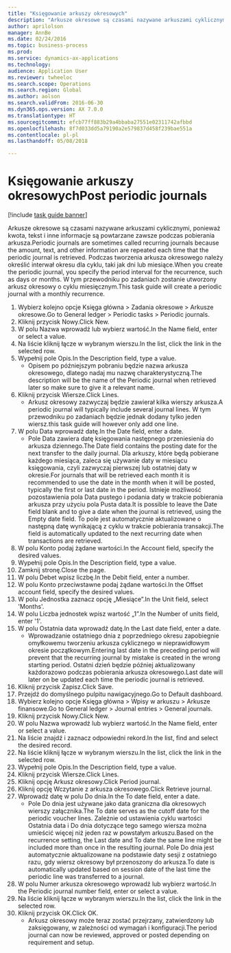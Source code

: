 ```yaml
--- 
title: "Księgowanie arkuszy okresowych"
description: "Arkusze okresowe są czasami nazywane arkuszami cyklicznymi, ponieważ kwota, tekst i inne informacje są powtarzane zawsze podczas pobierania arkusza."
author: aprilolson
manager: AnnBe
ms.date: 02/24/2016
ms.topic: business-process
ms.prod: 
ms.service: dynamics-ax-applications
ms.technology: 
audience: Application User
ms.reviewer: twheeloc
ms.search.scope: Operations
ms.search.region: Global
ms.author: aolson
ms.search.validFrom: 2016-06-30
ms.dyn365.ops.version: AX 7.0.0
ms.translationtype: HT
ms.sourcegitcommit: efcb77ff883b29a4bbaba27551e02311742afbbd
ms.openlocfilehash: 8f7d033dd5a79190a2e579837d458f239bae551a
ms.contentlocale: pl-pl
ms.lasthandoff: 05/08/2018

---
```

# <a name="post-periodic-journals"></a><span data-ttu-id="6882f-103">Księgowanie arkuszy okresowych</span><span class="sxs-lookup"><span data-stu-id="6882f-103">Post periodic journals</span></span>

[!include [task guide banner](../../includes/task-guide-banner.md)]

<span data-ttu-id="6882f-104">Arkusze okresowe są czasami nazywane arkuszami cyklicznymi, ponieważ kwota, tekst i inne informacje są powtarzane zawsze podczas pobierania arkusza.</span><span class="sxs-lookup"><span data-stu-id="6882f-104">Periodic journals are sometimes called recurring journals because the amount, text, and other information are repeated each time that the periodic journal is retrieved.</span></span> <span data-ttu-id="6882f-105">Podczas tworzenia arkusza okresowego należy określić interwał okresu dla cyklu, taki jak dni lub miesiące.</span><span class="sxs-lookup"><span data-stu-id="6882f-105">When you create the periodic journal, you specify the period interval for the recurrence, such as days or months.</span></span> <span data-ttu-id="6882f-106">W tym przewodniku po zadaniach zostanie utworzony arkusz okresowy o cyklu miesięcznym.</span><span class="sxs-lookup"><span data-stu-id="6882f-106">This task guide will create a periodic journal with a monthly recurrence.</span></span>



1. <span data-ttu-id="6882f-107">Wybierz kolejno opcje Księga główna > Zadania okresowe > Arkusze okresowe.</span><span class="sxs-lookup"><span data-stu-id="6882f-107">Go to General ledger > Periodic tasks > Periodic journals.</span></span>
2. <span data-ttu-id="6882f-108">Kliknij przycisk Nowy.</span><span class="sxs-lookup"><span data-stu-id="6882f-108">Click New.</span></span>
3. <span data-ttu-id="6882f-109">W polu Nazwa wprowadź lub wybierz wartość.</span><span class="sxs-lookup"><span data-stu-id="6882f-109">In the Name field, enter or select a value.</span></span>
4. <span data-ttu-id="6882f-110">Na liście kliknij łącze w wybranym wierszu.</span><span class="sxs-lookup"><span data-stu-id="6882f-110">In the list, click the link in the selected row.</span></span>
5. <span data-ttu-id="6882f-111">Wypełnij pole Opis.</span><span class="sxs-lookup"><span data-stu-id="6882f-111">In the Description field, type a value.</span></span>
    * <span data-ttu-id="6882f-112">Opisem po późniejszym pobraniu będzie nazwa arkusza okresowego, dlatego nadaj mu nazwę charakterystyczną.</span><span class="sxs-lookup"><span data-stu-id="6882f-112">The description will be the name of the Periodic journal when retrieved later so make sure to give it a relevant name.</span></span>  
6. <span data-ttu-id="6882f-113">Kliknij przycisk Wiersze.</span><span class="sxs-lookup"><span data-stu-id="6882f-113">Click Lines.</span></span>
    * <span data-ttu-id="6882f-114">Arkusz okresowy zazwyczaj będzie zawierał kilka wierszy arkusza.</span><span class="sxs-lookup"><span data-stu-id="6882f-114">A periodic journal will typically include several journal lines.</span></span> <span data-ttu-id="6882f-115">W tym przewodniku po zadaniach będzie jednak dodany tylko jeden wiersz.</span><span class="sxs-lookup"><span data-stu-id="6882f-115">this task guide will however only add one line.</span></span>  
7. <span data-ttu-id="6882f-116">W polu Data wprowadź datę.</span><span class="sxs-lookup"><span data-stu-id="6882f-116">In the Date field, enter a date.</span></span>
    * <span data-ttu-id="6882f-117">Pole Data zawiera datę księgowania następnego przeniesienia do arkusza dziennego.</span><span class="sxs-lookup"><span data-stu-id="6882f-117">The Date field contains the posting date for the next transfer to the daily journal.</span></span> <span data-ttu-id="6882f-118">Dla arkuszy, które będą pobierane każdego miesiąca, zaleca się używanie daty w miesiącu księgowania, czyli zazwyczaj pierwszej lub ostatniej daty w okresie.</span><span class="sxs-lookup"><span data-stu-id="6882f-118">For journals that will be retrieved each month it is recommended to use the date in the month when it will be posted, typically the first or last date in the period.</span></span> <span data-ttu-id="6882f-119">Istnieje możliwość pozostawienia pola Data pustego i podania daty w trakcie pobierania arkusza przy użyciu pola Pusta data.</span><span class="sxs-lookup"><span data-stu-id="6882f-119">It is possible to leave the Date field blank and to give a date when the journal is retrieved, using the Empty date field.</span></span>    <span data-ttu-id="6882f-120">To pole jest automatycznie aktualizowane o następną datę wynikającą z cyklu w trakcie pobierania transakcji.</span><span class="sxs-lookup"><span data-stu-id="6882f-120">The field is automatically updated to the next recurring date when transactions are retrieved.</span></span>  
8. <span data-ttu-id="6882f-121">W polu Konto podaj żądane wartości.</span><span class="sxs-lookup"><span data-stu-id="6882f-121">In the Account field, specify the desired values.</span></span>
9. <span data-ttu-id="6882f-122">Wypełnij pole Opis.</span><span class="sxs-lookup"><span data-stu-id="6882f-122">In the Description field, type a value.</span></span>
10. <span data-ttu-id="6882f-123">Zamknij stronę.</span><span class="sxs-lookup"><span data-stu-id="6882f-123">Close the page.</span></span>
11. <span data-ttu-id="6882f-124">W polu Debet wpisz liczbę.</span><span class="sxs-lookup"><span data-stu-id="6882f-124">In the Debit field, enter a number.</span></span>
12. <span data-ttu-id="6882f-125">W polu Konto przeciwstawne podaj żądane wartości.</span><span class="sxs-lookup"><span data-stu-id="6882f-125">In the Offset account field, specify the desired values.</span></span>
13. <span data-ttu-id="6882f-126">W polu Jednostka zaznacz opcję „Miesiące”.</span><span class="sxs-lookup"><span data-stu-id="6882f-126">In the Unit field, select 'Months'.</span></span>
14. <span data-ttu-id="6882f-127">W polu Liczba jednostek wpisz wartość „1”.</span><span class="sxs-lookup"><span data-stu-id="6882f-127">In the Number of units field, enter '1'.</span></span>
15. <span data-ttu-id="6882f-128">W polu Ostatnia data wprowadź datę.</span><span class="sxs-lookup"><span data-stu-id="6882f-128">In the Last date field, enter a date.</span></span>
    * <span data-ttu-id="6882f-129">Wprowadzanie ostatniego dnia z poprzedniego okresu zapobiegnie omyłkowemu tworzeniu arkusza cyklicznego w nieprawidłowym okresie początkowym.</span><span class="sxs-lookup"><span data-stu-id="6882f-129">Entering last date in the preceding period will prevent that the recurring journal by mistake is created in the wrong starting period.</span></span> <span data-ttu-id="6882f-130">Ostatni dzień będzie później aktualizowany każdorazowo podczas pobierania arkusza okresowego.</span><span class="sxs-lookup"><span data-stu-id="6882f-130">Last date will later on be updated each time the periodic journal is retrieved.</span></span>  
16. <span data-ttu-id="6882f-131">Kliknij przycisk Zapisz.</span><span class="sxs-lookup"><span data-stu-id="6882f-131">Click Save.</span></span>
17. <span data-ttu-id="6882f-132">Przejdź do domyślnego pulpitu nawigacyjnego.</span><span class="sxs-lookup"><span data-stu-id="6882f-132">Go to Default dashboard.</span></span>
18. <span data-ttu-id="6882f-133">Wybierz kolejno opcje Księga główna > Wpisy w arkuszu > Arkusze finansowe.</span><span class="sxs-lookup"><span data-stu-id="6882f-133">Go to General ledger > Journal entries > General journals.</span></span>
19. <span data-ttu-id="6882f-134">Kliknij przycisk Nowy.</span><span class="sxs-lookup"><span data-stu-id="6882f-134">Click New.</span></span>
20. <span data-ttu-id="6882f-135">W polu Nazwa wprowadź lub wybierz wartość.</span><span class="sxs-lookup"><span data-stu-id="6882f-135">In the Name field, enter or select a value.</span></span>
21. <span data-ttu-id="6882f-136">Na liście znajdź i zaznacz odpowiedni rekord.</span><span class="sxs-lookup"><span data-stu-id="6882f-136">In the list, find and select the desired record.</span></span>
22. <span data-ttu-id="6882f-137">Na liście kliknij łącze w wybranym wierszu.</span><span class="sxs-lookup"><span data-stu-id="6882f-137">In the list, click the link in the selected row.</span></span>
23. <span data-ttu-id="6882f-138">Wypełnij pole Opis.</span><span class="sxs-lookup"><span data-stu-id="6882f-138">In the Description field, type a value.</span></span>
24. <span data-ttu-id="6882f-139">Kliknij przycisk Wiersze.</span><span class="sxs-lookup"><span data-stu-id="6882f-139">Click Lines.</span></span>
25. <span data-ttu-id="6882f-140">Kliknij opcję Arkusz okresowy.</span><span class="sxs-lookup"><span data-stu-id="6882f-140">Click Period journal.</span></span>
26. <span data-ttu-id="6882f-141">Kliknij opcję Wczytanie z arkusza okresowego.</span><span class="sxs-lookup"><span data-stu-id="6882f-141">Click Retrieve journal.</span></span>
27. <span data-ttu-id="6882f-142">Wprowadź datę w polu Do dnia.</span><span class="sxs-lookup"><span data-stu-id="6882f-142">In the To date field, enter a date.</span></span>
    * <span data-ttu-id="6882f-143">Pole Do dnia jest używane jako data graniczna dla okresowych wierszy załącznika.</span><span class="sxs-lookup"><span data-stu-id="6882f-143">The To date serves as the cutoff date for the periodic voucher lines.</span></span> <span data-ttu-id="6882f-144">Zależnie od ustawienia cyklu wartości Ostatnia data i Do dnia dotyczące tego samego wiersza można umieścić więcej niż jeden raz w powstałym arkuszu.</span><span class="sxs-lookup"><span data-stu-id="6882f-144">Based on the recurrence setting, the Last date and To date the same line might be included more than once in the resulting journal.</span></span> <span data-ttu-id="6882f-145">Pole Do dnia jest automatycznie aktualizowane na podstawie daty sesji z ostatniego razu, gdy wiersz okresowy był przenoszony do arkusza.</span><span class="sxs-lookup"><span data-stu-id="6882f-145">To date is automatically updated based on  session date of the last time the periodic line was transferred to a journal.</span></span>  
28. <span data-ttu-id="6882f-146">W polu Numer arkusza okresowego wprowadź lub wybierz wartość.</span><span class="sxs-lookup"><span data-stu-id="6882f-146">In the Periodic journal number field, enter or select a value.</span></span>
29. <span data-ttu-id="6882f-147">Na liście kliknij łącze w wybranym wierszu.</span><span class="sxs-lookup"><span data-stu-id="6882f-147">In the list, click the link in the selected row.</span></span>
30. <span data-ttu-id="6882f-148">Kliknij przycisk OK.</span><span class="sxs-lookup"><span data-stu-id="6882f-148">Click OK.</span></span>
    * <span data-ttu-id="6882f-149">Arkusz okresowy może teraz zostać przejrzany, zatwierdzony lub zaksięgowany, w zależności od wymagań i konfiguracji.</span><span class="sxs-lookup"><span data-stu-id="6882f-149">The period journal can now be reviewed, approved or posted depending on requirement and setup.</span></span>  


